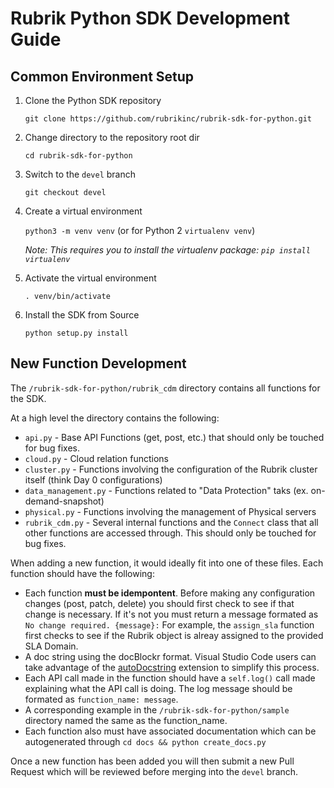 # Rubrik Python SDK Development Guide

## Common Environment Setup

1. Clone the Python SDK repository

    `git clone https://github.com/rubrikinc/rubrik-sdk-for-python.git`

2. Change directory to the repository root dir

    `cd rubrik-sdk-for-python`

3. Switch to the `devel` branch

    `git checkout devel`

4. Create a virtual environment

    `python3 -m venv venv` (or for Python 2 `virtualenv venv`)

    _Note: This requires you to install the virtualenv package: `pip install virtualenv`_

5. Activate the virtual environment

    `. venv/bin/activate`

6. Install the SDK from Source

    `python setup.py install`

## New Function Development

The `/rubrik-sdk-for-python/rubrik_cdm` directory contains all functions for the SDK.

At a high level the directory contains the following:

* `api.py` - Base API Functions (get, post, etc.) that should only be touched for bug fixes.
* `cloud.py` - Cloud relation functions
* `cluster.py` - Functions involving the configuration of the Rubrik cluster itself (think Day 0 configurations)
* `data_management.py` - Functions related to "Data Protection" taks (ex. on-demand-snapshot)
* `physical.py` - Functions involving the management of Physical servers
* `rubrik_cdm.py` - Several internal functions and the `Connect` class that all other functions are accessed through. This should only be touched for bug fixes.

When adding a new function, it would ideally fit into one of these files. Each function should have the following:

* Each function **must be idempontent**. Before making any configuration changes (post, patch, delete) you should first check to see if that change is necessary. If it's not you must return a message formated as `No change required. {message}:` For example, the `assign_sla` function first checks to see if the Rubrik object is alreay assigned to the provided SLA Domain.
* A doc string using the docBlockr format. Visual Studio Code users can take advantage of the [autoDocstring](https://marketplace.visualstudio.com/items?itemName=njpwerner.autodocstring) extension to simplify this process.
* Each API call made in the function should have a `self.log()` call made explaining what the API call is doing. The log message should be formated as `function_name: message`.
* A corresponding example in the `/rubrik-sdk-for-python/sample` directory named the same as the function_name.
* Each function also must have associated documentation which can be autogenerated through `cd docs && python create_docs.py`

Once a new function has been added you will then submit a new Pull Request which will be reviewed before merging into the `devel` branch.
